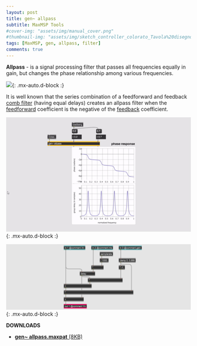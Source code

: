 ```yaml
---
layout: post
title: gen~ allpass
subtitle: MaxMSP Tools
#cover-img: "assets/img/manual_cover.png"
#thumbnail-img: "assets/img/sketch_controller_colorato_Tavola%20disegno%201.png"
tags: [MaxMSP, gen, allpass, filter]
comments: true
---
```


**Allpass** - is a signal processing filter that passes all frequencies equally in gain, but changes the phase relationship among various frequencies.

![](http://www.dsprelated.com/josimages_new/pasp/img588.png){: .mx-auto.d-block :}

It is well known that the series combination of a feedforward and feedback [comb filter](https://velitch.github.io/velitch/2021-10-19-tool_gen_combfilter/) (having equal delays) creates an allpass filter when the [feedforward](https://velitch.github.io/velitch/2021-10-19-tool_gen_fir/) coefficient is the negative of the [feedback](https://velitch.github.io/velitch/2021-10-19-tool_gen_iir/) coefficient.

![](https://github.com/Velitch/velitch/blob/main/assets/img/img_maxmsp/gen~%20allpass.gif?raw=true){: .mx-auto.d-block :}

![](https://github.com/Velitch/velitch/blob/main/assets/img/img_maxmsp/dsp~%20allpas.png?raw=true){: .mx-auto.d-block :}

**DOWNLOADS**

- <a href="https://velitch.github.io/velitch/assets/maxmsp_tools/reverb/allpass.zip">**gen~ allpass.maxpat** (8KB)<a/>
